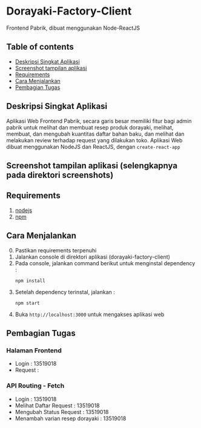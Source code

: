 # Dorayaki-Factory-Client
Frontend Pabrik, dibuat menggunakan Node-ReactJS

## Table of contents
  - [Deskripsi Singkat Aplikasi](#deskripsi-singkat-aplikasi)
  - [Screenshot tampilan aplikasi](#screenshot-tampilan-aplikasi-selengkapnya-pada-direktori-screenshots)
  - [Requirements](#requirements)
  - [Cara Menjalankan](#cara-menjalankan)
  - [Pembagian Tugas](#pembagian-tugas)

## Deskripsi Singkat Aplikasi
Aplikasi Web Frontend Pabrik, secara garis besar memiliki fitur bagi admin pabrik untuk melihat dan membuat resep produk dorayaki, melihat, membuat, dan mengubah kuantitas daftar bahan baku, dan melihat dan melakukan review terhadap request yang dilakukan toko. Aplikasi Web dibuat menggunakan NodeJS dan ReactJS, dengan `create-react-app`  

## Screenshot tampilan aplikasi (selengkapnya pada direktori screenshots)

## Requirements
1. [nodejs](https://nodejs.org/en/download/)
2. [npm](https://docs.npmjs.com/downloading-and-installing-node-js-and-npm/)
## Cara Menjalankan
0. Pastikan requirements terpenuhi
1. Jalankan console di direktori aplikasi (dorayaki-factory-client)
2. Pada console, jalankan command berikut untuk menginstal dependency :
   ```
   npm install
   ```
3. Setelah dependency terinstal, jalankan :
   ```
   npm start
   ```
4. Buka `http://localhost:3000` untuk mengakses aplikasi web

## Pembagian Tugas
### Halaman Frontend
- Login : 13519018
- Request : 
### API Routing - Fetch
- Login : 13519018
- Melihat Daftar Request : 13519018
- Mengubah Status Request : 13519018
- Menambah varian resep dorayaki : 13519018
